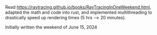 Read <https://raytracing.github.io/books/RayTracingInOneWeekend.html>, 
adapted the math and code into rust, and implemented multithreading to 
drastically speed up rendering times (5 hrs --> 20 minutes).

Initially written the weekend of June 15, 2024